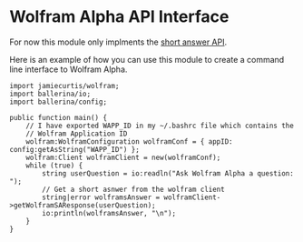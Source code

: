 # Wolfram Alpha API Interface
For now this module only implments the [short answer API](http://products.wolframalpha.com/short-answers-api/documentation/).

Here is an example of how you can use this module to create a command line interface to Wolfram Alpha.
```
import jamiecurtis/wolfram;
import ballerina/io;
import ballerina/config;

public function main() {
    // I have exported WAPP_ID in my ~/.bashrc file which contains the 
    // Wolfram Application ID
    wolfram:WolframConfiguration wolframConf = { appID: config:getAsString("WAPP_ID") };
    wolfram:Client wolframClient = new(wolframConf);
    while (true) {
        string userQuestion = io:readln("Ask Wolfram Alpha a question: ");
        // Get a short asnwer from the wolfram client
        string|error wolframsAnswer = wolframClient->getWolframSAResponse(userQuestion);
        io:println(wolframsAnswer, "\n");
    }
}
```
